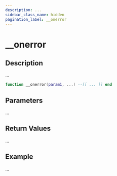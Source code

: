 ```yaml
---
description: ...
sidebar_class_name: hidden
pagination_label: __onerror
---
```


# \_\_onerror

## Description

...

```lua
function __onerror(param1, ...) --[[ ... ]] end
```

## Parameters

...

## Return Values

...

## Example

...
